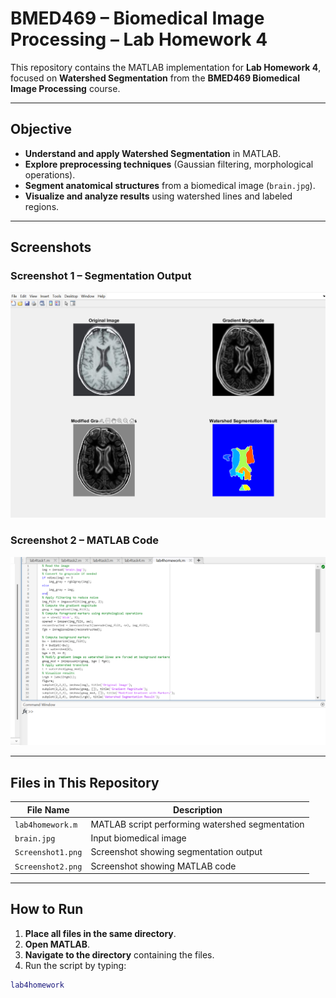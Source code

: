 #  BMED469 – Biomedical Image Processing – Lab Homework 4

This repository contains the MATLAB implementation for **Lab Homework 4**, focused on **Watershed Segmentation** from the **BMED469 Biomedical Image Processing** course.

---

##  **Objective**

- **Understand and apply Watershed Segmentation** in MATLAB.
- **Explore preprocessing techniques** (Gaussian filtering, morphological operations).
- **Segment anatomical structures** from a biomedical image (`brain.jpg`).
- **Visualize and analyze results** using watershed lines and labeled regions.

---

##  **Screenshots**

###  **Screenshot 1 – Segmentation Output**
![Segmentation Output](Screenshot1.png)

###  **Screenshot 2 – MATLAB Code**
![MATLAB Code](Screenshot2.png)

---

##  **Files in This Repository**

| **File Name**        | **Description**                                 |
|----------------------|-------------------------------------------------|
| `lab4homework.m`     | MATLAB script performing watershed segmentation |
| `brain.jpg`          | Input biomedical image                          |
| `Screenshot1.png`    | Screenshot showing segmentation output          |
| `Screenshot2.png`    | Screenshot showing MATLAB code                  |

---

##  **How to Run**

1. **Place all files in the same directory**.
2. **Open MATLAB**.
3. **Navigate to the directory** containing the files.
4. Run the script by typing:

```matlab
lab4homework
